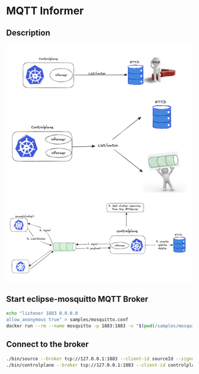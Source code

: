 # MQTT Informer

## Description 
![001](./docs/images/001.png)
![002](./docs/images/002.png)
![003](./docs/images/003.png)



## Start eclipse-mosquitto MQTT Broker
```bash
echo "listener 1883 0.0.0.0
allow_anonymous true" > samples/mosquitto.conf
docker run --rm --name mosquitto -p 1883:1883 -v "$(pwd)/samples/mosquitto.conf:/mosquitto/config/mosquitto.conf" eclipse-mosquitto
```

## Connect to the broker
```bash
./bin/source --broker tcp://127.0.0.1:1883 --client-id sourceId --signal-topic /signal --payload-topic /payload
./bin/controlplane --broker tcp://127.0.0.1:1883 --client-id controlplaneId --signal-topic /signal --payload-topic /payload
```